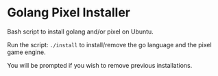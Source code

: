 # Golang Pixel Installer
Bash script to install golang and/or pixel on Ubuntu.

Run the script: ```./install``` to install/remove the go language and the pixel game engine.

You will be prompted if you wish to remove previous installations.

